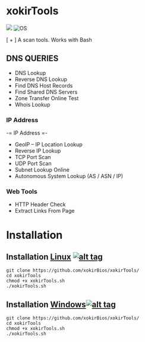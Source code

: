 # xokirTools
![](http://image.noelshack.com/fichiers/2021/06/7/1613308929-xokirtools.png)
![OS](https://img.shields.io/badge/Tested%20On-Linux%20|%20OSX%20|%20Windows%20|%20Android-yellowgreen.svg?style=flat-square) 


[ + ] A scan tools. Works with Bash


## DNS QUERIES 

   * DNS Lookup
   * Reverse DNS Lookup
   * Find DNS Host Records
   * Find Shared DNS Servers
   * Zone Transfer Online Test
   * Whois Lookup

### IP Address

   -= IP Address =-
   * GeoIP – IP Location Lookup
   * Reverse IP Lookup
   * TCP Port Scan
   * UDP Port Scan
   * Subnet Lookup Online
   * Autonomous System Lookup (AS / ASN / IP)



### Web Tools

 * HTTP Header Check
 * Extract Links From Page



# Installation

## Installation [Linux](https://wikipedia.org/wiki/Linux) [![alt tag](http://icons.iconarchive.com/icons/dakirby309/simply-styled/32/OS-Linux-icon.png)](https://fr.wikipedia.org/wiki/Linux)

```
git clone https://github.com/xokirBios/xokirTools/
cd xokirTools
chmod +x xokirTools.sh
./xokirTools.sh
```


## Installation [Windows](https://wikipedia.org/wiki/Microsoft_Windows)[![alt tag](http://icons.iconarchive.com/icons/yootheme/social-bookmark/32/social-windows-button-icon.png)](https://fr.wikipedia.org/wiki/Microsoft_Windows)

```
git clone https://github.com/xokirBios/xokirTools/
cd xokirTools
chmod +x xokirTools.sh
./xokirTools.sh
```




